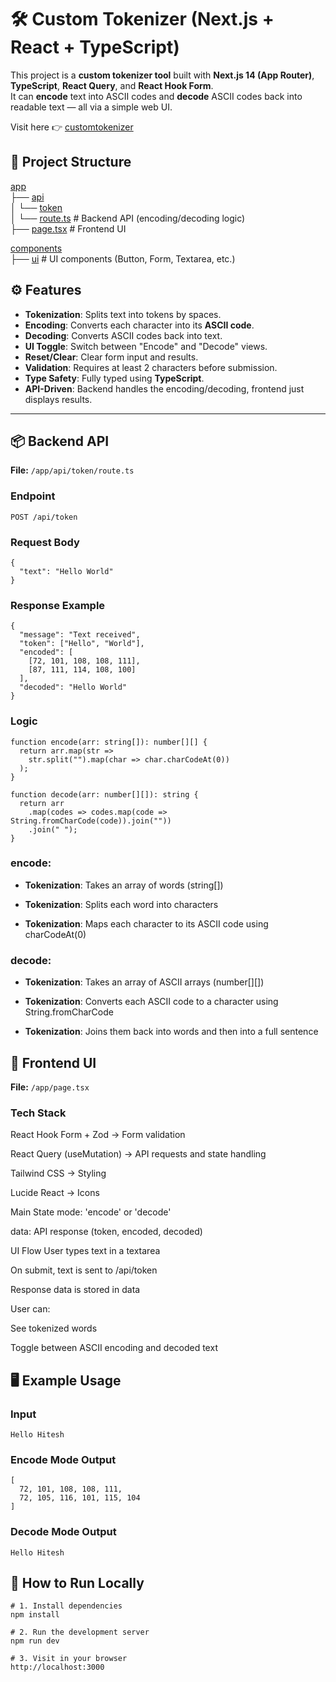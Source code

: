 # 🛠 Custom Tokenizer (Next.js + React + TypeScript)

This project is a **custom tokenizer tool** built with **Next.js 14 (App Router)**, **TypeScript**, **React Query**, and **React Hook Form**.  
It can **encode** text into ASCII codes and **decode** ASCII codes back into readable text — all via a simple web UI.

Visit here 👉 [customtokenizer](https://custom-tokenizer-five.vercel.app/)
## 📂 Project Structure

[app](./app)  
├── [api](./app/api)  
│   └── [token](./app/api/token)  
│       └── [route.ts](./app/api/token/route.ts) # Backend API (encoding/decoding logic)  
├── [page.tsx](./app/page.tsx) # Frontend UI  

[components](./components)  
├── [ui](./components/ui) # UI components (Button, Form, Textarea, etc.)



## ⚙ Features

- **Tokenization**: Splits text into tokens by spaces.
- **Encoding**: Converts each character into its **ASCII code**.
- **Decoding**: Converts ASCII codes back into text.
- **UI Toggle**: Switch between "Encode" and "Decode" views.
- **Reset/Clear**: Clear form input and results.
- **Validation**: Requires at least 2 characters before submission.
- **Type Safety**: Fully typed using **TypeScript**.
- **API-Driven**: Backend handles the encoding/decoding, frontend just displays results.

---

## 📦 Backend API

**File:** `/app/api/token/route.ts`

### Endpoint
```http
POST /api/token
```

### Request Body
```
{
  "text": "Hello World"
}
```

### Response Example
```
{
  "message": "Text received",
  "token": ["Hello", "World"],
  "encoded": [
    [72, 101, 108, 108, 111],
    [87, 111, 114, 108, 100]
  ],
  "decoded": "Hello World"
}
```

### Logic
```
function encode(arr: string[]): number[][] {
  return arr.map(str =>
    str.split("").map(char => char.charCodeAt(0))
  );
}

function decode(arr: number[][]): string {
  return arr
    .map(codes => codes.map(code => String.fromCharCode(code)).join(""))
    .join(" ");
}

```
### encode:

- **Tokenization**: Takes an array of words (string[])

- **Tokenization**: Splits each word into characters

- **Tokenization**: Maps each character to its ASCII code using charCodeAt(0)

### decode:

- **Tokenization**: Takes an array of ASCII arrays (number[][])

- **Tokenization**: Converts each ASCII code to a character using String.fromCharCode

- **Tokenization**: Joins them back into words and then into a full sentence


## 🎨 Frontend UI
**File:** `/app/page.tsx`

### Tech Stack
React Hook Form + Zod → Form validation

React Query (useMutation) → API requests and state handling

Tailwind CSS → Styling

Lucide React → Icons

Main State
mode: 'encode' or 'decode'

data: API response (token, encoded, decoded)

UI Flow
User types text in a textarea

On submit, text is sent to /api/token

Response data is stored in data

User can:

See tokenized words

Toggle between ASCII encoding and decoded text

## 🖥 Example Usage
### Input
```
Hello Hitesh
```
### Encode Mode Output
```
[
  72, 101, 108, 108, 111,
  72, 105, 116, 101, 115, 104
]
```
### Decode Mode Output
```
Hello Hitesh
```

## 🚀 How to Run Locally
```
# 1. Install dependencies
npm install

# 2. Run the development server
npm run dev

# 3. Visit in your browser
http://localhost:3000

```